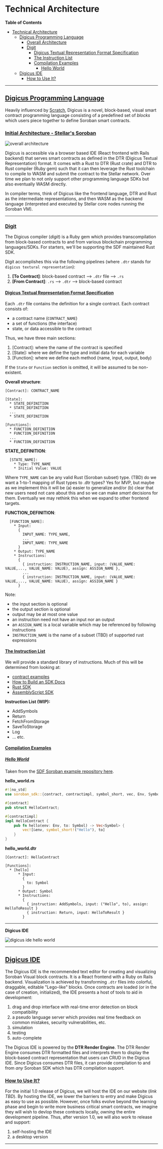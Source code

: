 # Technical Architecture

**Table of Contents**
- [Technical Architecture](#technical-architecture)
  - [Digicus Programming Language](#digicus-programming-language)
    - [Overall Architecture](#overall-architecture)
    - [Digit](#digit)
      - [Digicus Textual Representation Format Specification](#digicus-textual-representation-format-specification)
      - [The Instruction List](#the-instruction-list)
      - [Compilation Examples](#compilation-examples)
        - [Hello World](#hello-world)
  - [Digicus IDE](#digicus-ide)
    - [How to Use It?](#how-to-use-it)

***

## [Digicus Programming Language](#Digicus-Programming-Language)

Heavily influenced by [Scratch](https://scratch.mit.edu/), Digicus is a novel, block-based, visual smart contract programming language consisting of a predefined set of *blocks* which users piece together to define Soroban smart contracts. 

### [Initial Architecture - Stellar's Soroban](#Overall-Architecture)

![overall architecture](./technical_architecture_artifacts/overall_architecture.png)

Digicus is accessible via a browser based IDE (React frontend with Rails backend) that serves smart contracts as defined in the DTR (Digicus Textual Representation) format. It comes with a Rust to DTR (Rust crate) and DTR to Rust compiler (Ruby gem) such that it can then leverage the Rust toolchain to compile to WASM and submit the contract to the Stellar network. Over time we plan to not only support other programming language SDKs but also eventually WASM directly.

In compiler terms, think of Digicus like the frontend language, DTR and Rust as the intermediate representations, and then WASM as the backend language (interpreted and executed by Stellar core nodes running the Soroban VM).

***

### [Digit](#Digit)

The Digicus compiler (*digit*) is a Ruby gem which provides transcompilation from block-based contracts to and from various blockchain programming languages/SDKs. For starters, we'll be supporting the SDF maintained Rust SDK. 

Digit accomplishes this via the following pipelines (where `.dtr` stands for `digicus textural representation`):

1. **[To Contract]**: block-based contract --> `.dtr` file --> `.rs`
2. **[From Contract]**: `.rs` --> `.dtr` --> block-based contract

#### [Digicus Textual Representation Format Specification](#Digicus-Textual-Representation-Format-Specification)

Each `.dtr` file contains the definition for a single contract. Each contract consists of:

* a contract name (`CONTRACT_NAME`)
* a set of functions (the interface)
* state, or data accessible to the contract

Thus, we have three main sections:

1. [Contract]: where the name of the contract is specified
2. [State]: where we define the type and initial data for each variable
3. [Function]: where we define each method (name, input, output, body)

If the `State` or `Function` section is omitted, it will be assumed to be non-existent.

**Overall structure**:
```
[Contract]: CONTRACT_NAME

[State]:
  * STATE_DEFINITION
  * STATE_DEFINITION
  ...
  * STATE_DEFINITION

[Functions]:
  * FUNCTION_DEFINITION
  * FUNCTION_DEFINITION
  ...
  * FUNCTION_DEFINITION
```

**STATE_DEFINITION**:
```
  [STATE_NAME]:
    * Type: TYPE_NAME
    * Initial Value: VALUE
```

Where `TYPE_NAME` can be any valid Rust (Soroban subset) type. (TBD) do we want a 1-to-1 mapping of Rust types to .dtr types? Yes for MVP, but maybe as we implement this it will be (a) easier to generalize and/or (b) clear that new users need not care about this and so we can make *smart* decisions for them. Eventually we may rethink this when we expand to other frontend targets.

**FUNCTION_DEFINITION**:
```
  [FUNCTION_NAME]:
    * Input:
      {
        INPUT_NAME: TYPE_NAME,
        ...
        INPUT_NAME: TYPE_NAME
      }
    * Output: TYPE_NAME
    * Instructions:
      {
        { instruction: INSTRUCTION_NAME, input: (VALUE_NAME: VALUE,..., VALUE_NAME: VALUE), assign: ASSIGN_NAME },
        ...
        { instruction: INSTRUCTION_NAME, input: (VALUE_NAME: VALUE,..., VALUE_NAME: VALUE), assign: ASSIGN_NAME }
      }
```

Note:
* the input section is optional
* the output section is optional
* output may be at most one value
* an instruction need not have an input nor an output
* an `ASSIGN_NAME` is a local variable which may be referenced by following instructions
* `INSTRUCTION_NAME` is the name of a subset (TBD) of supported rust expressions

#### [The Instruction List](#the-instruction-list)

We will provide a standard library of instructions. Much of this will be determined from looking at:
* [contract examples](https://github.com/stellar/soroban-examples)
* [How to Build an SDK Docs](https://developers.stellar.org/docs/tools/sdks/build-your-own)
* [Rust SDK](https://github.com/stellar/rs-soroban-sdk/tree/main)
* [AssemblyScript SDK](https://github.com/Soneso/as-soroban-sdk)

**Instruction List (WIP):**
* AddSymbols
* Return
* FetchFromStorage
* SaveToStorage
* Log
* ... etc.

#### [Compilation Examples](#a-compilation-example)

##### [Hello World](#hello-world)

Taken from the [SDF Soroban example repository here](https://github.com/stellar/soroban-examples/tree/main/hello_world).

**hello_world.rs**

```rust
#![no_std]
use soroban_sdk::{contract, contractimpl, symbol_short, vec, Env, Symbol, Vec};

#[contract]
pub struct HelloContract;

#[contractimpl]
impl HelloContract {
    pub fn hello(env: Env, to: Symbol) -> Vec<Symbol> {
        vec![&env, symbol_short!("Hello"), to]
    }
}
```

**hello_world.dtr**

```dtr
[Contract]: HelloContract

[Functions]:
  * [hello]
      * Input:
        { 
          to: Symbol 
        }
      * Output: Symbol
      * Instructions:
        {
          { instruction: AddSymbols, input: ("Hello", to), assign: HelloToResult }
          { instruction: Return, input: HelloToResult }
        }
```

***

**Digicus IDE**

![digicus ide hello world](./technical_architecture_artifacts/digicus-ide-mockup.png)

***

## [Digicus IDE](#digicus-ide)

The Digicus IDE is the recommended text editor for creating and visualizing Soroban Visual block contracts. It is a React frontend with a Ruby on Rails backend. Visualization is achieved by transforming `.dtr` files into colorful, draggable, editable "Lego-like" blocks. Once contracts are loaded (or in the case of creation, initialized), the IDE presents a host of tools to aid in development:

1. drag and drop interface with real-time error detection on block compatibility
2. a pseudo language server which provides real time feedback on common mistakes, security vulnerabilities, etc.
3. simulation
4. testing
5. auto-complete

The Digicus IDE is powered by the **DTR Render Engine**. The DTR Render Engine consumes DTR formatted files and interprets them to display the block-based contract representation that users can CRUD in the Digicus IDE. Since Digicus consumes DTR files, it can provide compilation to and from *any* Soroban SDK which has DTR compilation support.

### [How to Use It?](#how-to-use-it)

For the initial 1.0 release of Digicus, we will host the IDE on our website (*link TBD*). By hosting the IDE, we lower the barriers to entry and make Digicus as easy to use as possible. However, once folks evolve beyond the learning phase and begin to write more business critical smart contracts, we imagine they will wish to devlop these contracts locally, *owning* the entire development pipeline. Thus, after version 1.0, we will also work to release and support:

1. self-hosting the IDE
2. a desktop version

***